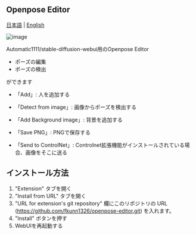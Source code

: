 ## Openpose Editor

[日本語](README.md) | [English](README.en.md)

![image](https://user-images.githubusercontent.com/92153597/219921945-468b2e4f-a3a0-4d44-a923-13ceb0258ddc.png)

Automatic1111/stable-diffusion-webui用のOpenpose Editor

- ポーズの編集
- ポーズの検出

ができます

- 「Add」: 人を追加する
- 「Detect from image」: 画像からポーズを検出する
- 「Add Background image」: 背景を追加する

- 「Save PNG」: PNGで保存する
- 「Send to ControlNet」: Controlnet拡張機能がインストールされている場合、画像をそこに送る

## インストール方法

1. "Extension" タブを開く
2. "Install from URL" タブを開く
3. "URL for extension's git repository" 欄にこのリポジトリの URL (https://github.com/fkunn1326/openpose-editor.git) を入れます。
4. "Install" ボタンを押す
5. WebUIを再起動する
